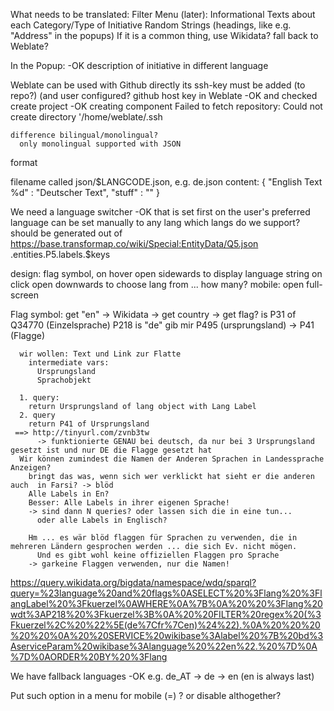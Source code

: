 What needs to be translated:
  Filter Menu
    (later): Informational Texts about each Category/Type of Initiative
  Random Strings (headings, like e.g. "Address" in the popups)
    If it is a common thing, use Wikidata?
    fall back to Weblate?

  In the Popup: -OK
    description of initiative in different language

Weblate
  can be used with Github directly
    its ssh-key must be added (to repo?)
      (and user configured?
    github host key in Weblate -OK and checked
    create project -OK
      creating component
        Failed to fetch repository: Could not create directory '/home/weblate/.ssh

    difference bilingual/monolingual?
      only monolingual supported with JSON

  format

filename called json/$LANGCODE.json, e.g. de.json
  content:
    {
      "English Text %d" : "Deutscher Text",
      "stuff" : ""
    }
      

We need a language switcher -OK
  that is set first on
    the user's preferred language
    can be set manually to any lang
      which langs do we support?
      should be generated out of
        https://base.transformap.co/wiki/Special:EntityData/Q5.json .entities.P5.labels.$keys

  design: flag symbol, 
    on hover open sidewards to display language string
    on click open downwards to choose lang from ... how many?
      mobile: open full-screen

  Flag symbol:
    get "en" -> Wikidata -> get country -> get flag?
      is P31 of Q34770 (Einzelsprache)
      P218 is "de"
      gib mir P495 (ursprungsland) 
      -> P41 (Flagge)

      wir wollen: Text und Link zur Flatte
        intermediate vars:
          Ursprungsland
          Sprachobjekt

      1. query:
        return Ursprungsland of lang object with Lang Label
      2. query
        return P41 of Ursprungsland
     ==> http://tinyurl.com/zvnb3tw
          -> funktionierte GENAU bei deutsch, da nur bei 3 Ursprungsland gesetzt ist und nur DE die Flagge gesetzt hat
      Wir können zumindest die Namen der Anderen Sprachen in Landessprache Anzeigen?
        bringt das was, wenn sich wer verklickt hat sieht er die anderen auch  in Farsi? -> blöd
        Alle Labels in En?
        Besser: Alle Labels in ihrer eigenen Sprache!
        -> sind dann N queries? oder lassen sich die in eine tun...
          oder alle Labels in Englisch?

        Hm ... es wär blöd flaggen für Sprachen zu verwenden, die in mehreren Ländern gesprochen werden ... die sich Ev. nicht mögen.
          Und es gibt wohl keine offiziellen Flaggen pro Sprache
        -> garkeine Flaggen verwenden, nur die Namen!

https://query.wikidata.org/bigdata/namespace/wdq/sparql?query=%23language%20and%20flags%0ASELECT%20%3Flang%20%3FlangLabel%20%3Fkuerzel%0AWHERE%0A%7B%0A%20%20%3Flang%20wdt%3AP218%20%3Fkuerzel%3B%0A%20%20FILTER%20regex%20(%3Fkuerzel%2C%20%22%5E(de%7Cfr%7Cen)%24%22).%0A%20%20%20%20%20%0A%20%20SERVICE%20wikibase%3Alabel%20%7B%20bd%3AserviceParam%20wikibase%3Alanguage%20%22en%22.%20%7D%0A%7D%0AORDER%20BY%20%3Flang


We have fallback languages -OK
  e.g. de_AT -> de -> en (en is always last)

Put such option in a menu for mobile (=) ?
  or disable althogether?


